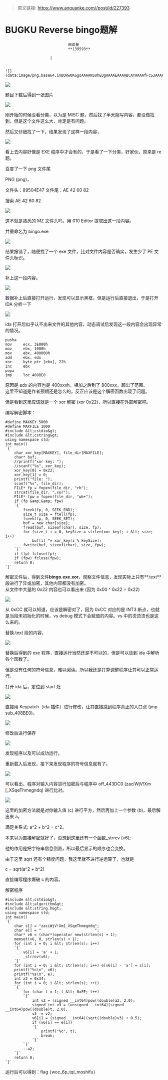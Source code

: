 > 原文链接: https://www.anquanke.com//post/id/227393 


# BUGKU Reverse bingo题解


                                阅读量   
                                **139593**
                            
                        |
                        
                                                                                                                                    ![](data:image/png;base64,iVBORw0KGgoAAAANSUhEUgAAAAEAAAABCAYAAAAfFcSJAAAAAXNSR0IArs4c6QAAAARnQU1BAACxjwv8YQUAAAAJcEhZcwAADsQAAA7EAZUrDhsAAAANSURBVBhXYzh8+PB/AAffA0nNPuCLAAAAAElFTkSuQmCC)
                                                                                            



[![](https://p0.ssl.qhimg.com/t010c74ceac2c101329.jpg)](https://p0.ssl.qhimg.com/t010c74ceac2c101329.jpg)



题目下载后得到一张图片

[![](https://p4.ssl.qhimg.com/t01bbf81cc3eb5473f3.png)](https://p4.ssl.qhimg.com/t01bbf81cc3eb5473f3.png)

刚开始的时候没看分类，以为是 MISC 题，然后找了半天隐写内容，都没做找到，但是这个文件这么大，肯定是有问题。

然后又仔细找了一下，结果发现了这样一段内容，

[![](https://p1.ssl.qhimg.com/t01c145ea986558b7e9.png)](https://p1.ssl.qhimg.com/t01c145ea986558b7e9.png)

看上去内容好像是 EXE 程序中才会有的，于是看了一下分类，好家伙，原来是 re 题。

百度了一下 png 文件尾

PNG (png)，

文件头：89504E47 文件尾：AE 42 60 82

搜索 AE 42 60 82

[![](https://p2.ssl.qhimg.com/t016573615177231bfe.png)](https://p2.ssl.qhimg.com/t016573615177231bfe.png)

这不就是熟悉的 MZ 文件头吗，用 010 Editor 提取出这一段内容。

并重命名为 bingo.exe

[![](https://p4.ssl.qhimg.com/t01efb594d7dd954b75.png)](https://p4.ssl.qhimg.com/t01efb594d7dd954b75.png)

结果报错了，随便找了一个 exe 文件，比对文件内容是否确实，发生少了 PE 文件头标识。

[![](https://p1.ssl.qhimg.com/t0183bf1f5de771bba6.png)](https://p1.ssl.qhimg.com/t0183bf1f5de771bba6.png)

补上这一段内容。

[![](https://p5.ssl.qhimg.com/t01e94102ed3b94b2b5.png)](https://p5.ssl.qhimg.com/t01e94102ed3b94b2b5.png)

数据补上后直接打开运行，发现可以显示黑框，但是运行后直接退出，于是打开 IDA 分析一下

[![](https://p4.ssl.qhimg.com/t019334738fe2b8a146.png)](https://p4.ssl.qhimg.com/t019334738fe2b8a146.png)

ida 打开后似乎认不出来文件的其他内容，动态调试后发现这一段内容会出现异常的情况。

```
pusha
mov     ecx, 3E000h
mov     ebx, 1000h
mov     ebx, 400000h
add     ebx, edx
xor     byte ptr [ebx], 22h
inc     ebx
popa
jmp     loc_408BE0
```

原因是 edx 的内容也是 400xxxh，相加之后到了 800xxx，超出了范围。<br>
这里不知道是作者预期还是怎么的，反正应该是这个解密函数出现了问题。

但是看到这里应该就是一个 xor 解密 (xor 0x22)，所以直接在外部解密吧。

编写解密脚本：

```
#define MAXKEY 5000
#define MAXFILE 1000
#include &lt;cstdio&gt;
#include &lt;cstring&gt;
using namespace std;
int main()
`{`
    char xor_key[MAXKEY], file_dir[MAXFILE];
    char* buf;
    //printf("xor key: ");
    //scanf("%s", xor_key);
    xor_key[0] = 0x22;
    xor_key[1] = 0;
    printf("file: ");
    scanf("%s", file_dir);
    FILE* fp = fopen(file_dir, "rb");
    strcat(file_dir, ".xor");
    FILE* fpw = fopen(file_dir, "wb+");
    if (fp &amp;&amp; fpw)
    `{`
        fseek(fp, 0, SEEK_END);
        size_t size = ftell(fp);
        fseek(fp, 0, SEEK_SET);
        buf = new char[size];
        fread(buf, sizeof(char), size, fp);
        for (size_t i = 0, keySize = strlen(xor_key); i &lt; size; i++)
            buf[i] ^= xor_key[i % keySize];
        fwrite(buf, sizeof(char), size, fpw);
    `}`
    if (fp) fclose(fp);
    if (fpw) fclose(fpw);
    return 0;
`}`
```

解密文件后，得到文件**bingo.exe.xor**，观察文件信息，发现实际上只有**.text**段进行了异或加密，其他内容都没有加密。<br>
从文件中大量的 0x22 内容也可以看出来 (因为 0x00 ^ 0x22 = 0x22)

[![](https://p3.ssl.qhimg.com/t01fc54665d4b549c87.png)](https://p3.ssl.qhimg.com/t01fc54665d4b549c87.png)

从 0xCC 就可以知道，应该是解密对了，因为 0xCC 对应的是 INT3 断点，也就是当段未初始化的时候，vs debug 模式下会赋值的内容。vs 中的烫烫烫也是这么来的。

替换.text 段的内容。

[![](https://p0.ssl.qhimg.com/t0144cc95b34903673a.png)](https://p0.ssl.qhimg.com/t0144cc95b34903673a.png)

替换后得到的 exe 程序，直接运行当然还是不可以的，但是可以放到 ida 中解析各个函数了。

但是没有任何的符号信息，难以阅读。所以我还是打算调整程序让其可以正常运行。

打开 ida 后，定位到 start 处

[![](https://p0.ssl.qhimg.com/t01f6546d2f50cf19e8.png)](https://p0.ssl.qhimg.com/t01f6546d2f50cf19e8.png)

直接用 Keypatch（ida 插件）进行修改，让其直接跳到程序真正的入口点 (jmp sub_408BE0)。

[![](https://p2.ssl.qhimg.com/t0170bd8a3a4000dcca.png)](https://p2.ssl.qhimg.com/t0170bd8a3a4000dcca.png)

修改后进行保存

[![](https://p0.ssl.qhimg.com/t01753c697b3c0e544c.png)](https://p0.ssl.qhimg.com/t01753c697b3c0e544c.png)

发现程序以及可以成功运行。

重新载入后发现，接下来发现程序的符号信息就有了。

[![](https://p2.ssl.qhimg.com/t01b6dc70bb4955e3f4.png)](https://p2.ssl.qhimg.com/t01b6dc70bb4955e3f4.png)

可以看出，程序对输入内容进行加密后与程序中 off_443DC0 (zaciWjV!Xm [_XSqeThmegndq) 进行比对。

[![](https://p5.ssl.qhimg.com/t01c711334cc5611d1a.png)](https://p5.ssl.qhimg.com/t01c711334cc5611d1a.png)

这里的加密方法就是对你输入值 (c) 进行平方，然后再加上一个参数 (b)，最后解出来 a。

满足关系式: a^2 + b^2 = c^2。

本来以为直接解密就好了，没想到这里还有一个函数_strrev (v6);

他的作用是把字符串信息倒置，所以最后显示的顺序也会变换。

由于这里 sqrt 还有个精度问题，我这里就不进行逆运算了，也就是

c = sqrt(a^2 + b^2)

直接编写程序爆破 c 的内容。

解密程序

```
#include &lt;cstdio&gt;
#include &lt;algorithm&gt;
#include &lt;string.h&gt;
using namespace std;
int main()
`{`
    char s[] = "zaciWjV!Xm[_XSqeThmegndq";
    char e[] = "                        ";
    char* v6 = (char*)operator new(strlen(s) + 1);
    memset(v6, 0, strlen(s) + 1);
    for (int i = 0; i &lt; strlen(s); i++)
    `{`
        v6[i] = 'a' + i;
        _strrev(v6);
    `}`
    for (int i = 0; i &lt; strlen(s); i++) e[v6[i] - 'a'] = s[i];
    printf("%s\n", v6);
    printf("%s\n", e);
    int a2 = 0x34;
    for (int i = 0; i &lt; strlen(s); ++i)
    `{`
        for (char t = 1; t &lt; 0xFF; t++)
        `{`
            int v2 = (signed __int64)pow((double)a2, 2.0);
            signed int v3 = (unsigned __int64)(signed __int64)pow((double)t, 2.0);
            v3 -= v2;
            v6[i] = (signed __int64)(sqrt((double)v3) + 0.5);
            if (v6[i] == e[i])
            `{`
                printf("%c", t);
                break;
            `}`
        `}`
        --a2;
    `}`
    return 0;
`}`
```

运行后可以得到：flag `{`woc_6p_tql_moshifu`}`
